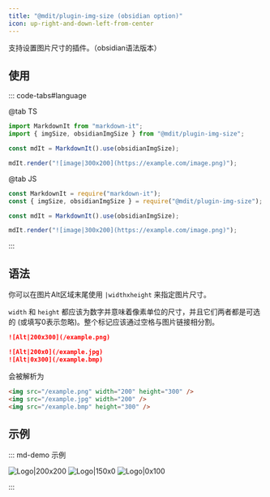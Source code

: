 ```yaml
---
title: "@mdit/plugin-img-size (obsidian option)"
icon: up-right-and-down-left-from-center
---
```


支持设置图片尺寸的插件。（obsidian语法版本）

<!-- more -->

## 使用

::: code-tabs#language

@tab TS

```ts
import MarkdownIt from "markdown-it";
import { imgSize, obsidianImgSize } from "@mdit/plugin-img-size";

const mdIt = MarkdownIt().use(obsidianImgSize);

mdIt.render("![image|300x200](https://example.com/image.png)");
```

@tab JS

```js
const MarkdownIt = require("markdown-it");
const { imgSize, obsidianImgSize } = require("@mdit/plugin-img-size");

const mdIt = MarkdownIt().use(obsidianImgSize);

mdIt.render("![image|300x200](https://example.com/image.png)");
```

:::

## 语法

你可以在图片Alt区域末尾使用 `|widthxheight` 来指定图片尺寸。

`width` 和 `height` 都应该为数字并意味着像素单位的尺寸，并且它们两者都是可选的 (或填写0表示忽略)。整个标记应该通过空格与图片链接相分割。

```md
![Alt|200x300](/example.png)

![Alt|200x0](/example.jpg)
![Alt|0x300](/example.bmp)
```

会被解析为

```html
<img src="/example.png" width="200" height="300" />
<img src="/example.jpg" width="200" />
<img src="/example.bmp" height="300" />
```

## 示例

::: md-demo 示例

![Logo|200x200](/logo.svg)
![Logo|150x0](/logo.svg)
![Logo|0x100](/logo.svg)

:::
